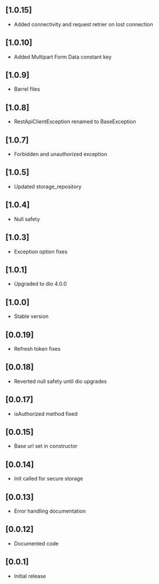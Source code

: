 ## [1.0.15] 
* Added connectivity and request retrier on lost connection
## [1.0.10] 
* Added Multipart Form Data constant key
## [1.0.9] 
* Barrel files
## [1.0.8] 
* RestApiClientException renamed to BaseException
## [1.0.7] 
* Forbidden and unauthorized exception
## [1.0.5] 
* Updated storage_repository
## [1.0.4] 
* Null safety
## [1.0.3] 
* Exception option fixes
## [1.0.1] 
* Upgraded to dio 4.0.0 
## [1.0.0] 
* Stable version
## [0.0.19] 
* Refresh token fixes
## [0.0.18] 
* Reverted null safety until dio upgrades
## [0.0.17] 
* isAuthorized method fixed
## [0.0.15] 
* Base url set in constructor
## [0.0.14] 
* Init called for secure storage
## [0.0.13] 
* Error handling documentation
## [0.0.12] 
* Documented code
## [0.0.1] 
* Initial release